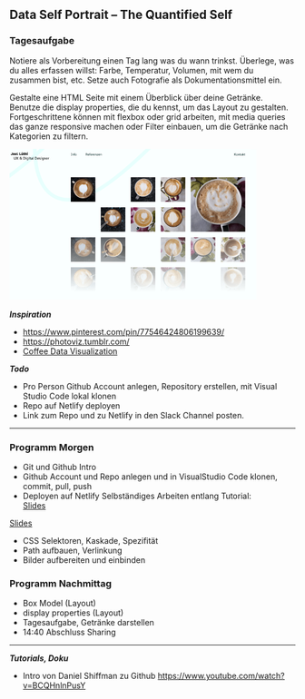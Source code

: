 ## Data Self Portrait – The Quantified Self

### Tagesaufgabe
Notiere als Vorbereitung einen Tag lang was du wann trinkst. 
Überlege, was du alles erfassen willst: Farbe, Temperatur, Volumen, mit wem du zusammen bist, etc.
Setze auch Fotografie als Dokumentationsmittel ein.

Gestalte eine HTML Seite mit einem Überblick über deine Getränke. Benutze die display properties, die du kennst, um das Layout zu gestalten. Fortgeschrittene können mit flexbox oder grid arbeiten, mit media queries das ganze responsive machen oder Filter einbauen, um die Getränke nach Kategorien zu filtern.

![Coffee Joel Luethi](/images/coffee.png)

**_Inspiration_**
* https://www.pinterest.com/pin/77546424806199639/
* https://photoviz.tumblr.com/
* <a href="https://www.google.com/search?q=coffee+data+visualization&tbm=isch&hl=de&sa=X&ved=2ahUKEwiXlqDL5I73AhUaAmMBHfNYACEQrNwCKAB6BQgBEJwC&biw=1753&bih=1064#imgrc=fpqEpAndUVSjtM">Coffee Data Visualization</a>

**_Todo_**
* Pro Person Github Account anlegen, Repository erstellen, mit Visual Studio Code lokal klonen 
* Repo auf Netlify deployen
* Link zum Repo und zu Netlify in den Slack Channel posten.
***

### Programm Morgen
* Git und Github Intro 
* Github Account und Repo anlegen und in VisualStudio Code klonen, commit, pull, push 
* Deployen auf Netlify
Selbständiges Arbeiten entlang Tutorial: <br/>
<a href="https://github.com/digitalideation/IDA_2022/raw/main/woche1/Git-Github.pdf">Slides</a><br/>

<a href="https://github.com/digitalideation/IDA_2022/raw/main/woche1/2022-04-21.pdf">Slides</a><br/>

* CSS Selektoren, Kaskade, Spezifität
* Path aufbauen, Verlinkung 
* Bilder aufbereiten und einbinden
### Programm Nachmittag 
* Box Model (Layout)
* display properties (Layout)
* Tagesaufgabe, Getränke darstellen
* 14:40 Abschluss Sharing

***
**_Tutorials, Doku_**
* Intro von Daniel Shiffman zu Github https://www.youtube.com/watch?v=BCQHnlnPusY